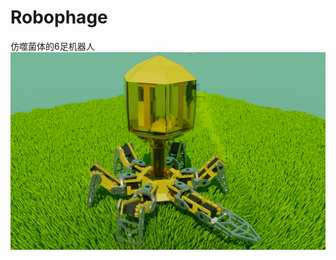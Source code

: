 # Robophage
仿噬菌体的6足机器人
![图片](https://github.com/NowLoadY/Robophage/blob/main/resource/RobophageBlender.png)

